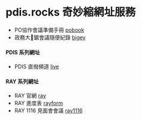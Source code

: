 # pdis.rocks 奇妙縮網址服務

* PO協作會議準備手冊 [pobook](http://pdis.rocks/pobook)
* 政務大🌲鋸會議隨便紀錄 [bigey](http://pdis.rocks/bigey)

#### PDIS 系列網址
* PDIS 直撥頻道 [live](http://pdis.rocks/live)


#### RAY 系列網址
* RAY 官網 [ray](https://ray.pdis.nat.gov.tw)
* RAY 進度表 [rayform](http://pdis.rocks/rayform)
* RAY 1116 見面會會議 [ray1116](http://pdis.rocks/ray1116)
